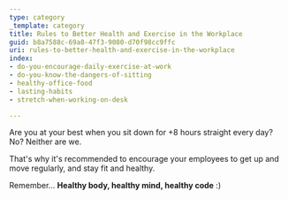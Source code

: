 ```yaml
---
type: category
_template: category
title: Rules to Better Health and Exercise in the Workplace
guid: b8a7588c-69a8-47f3-9080-d70f98cc9ffc
uri: rules-to-better-health-and-exercise-in-the-workplace
index:
- do-you-encourage-daily-exercise-at-work
- do-you-know-the-dangers-of-sitting
- healthy-office-food
- lasting-habits
- stretch-when-working-on-desk

---
```

Are you at your best when you sit down for +8 hours straight every day? No? Neither are we.

That's why it's recommended to encourage your employees to get up and move regularly, and stay fit and healthy.

Remember... **Healthy body, healthy mind, healthy code** :)
